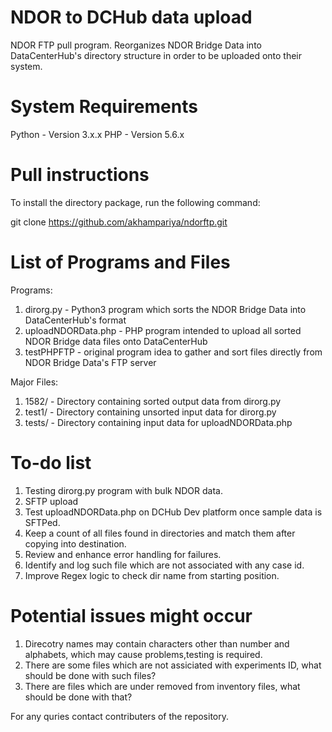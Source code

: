 # NDOR to DCHub data upload
NDOR FTP pull program. Reorganizes NDOR Bridge Data into DataCenterHub's directory structure in order to be uploaded onto their system.

# System Requirements
Python - Version 3.x.x
PHP - Version 5.6.x

# Pull instructions
To install the directory package, run the following command:

git clone https://github.com/akhampariya/ndorftp.git

# List of Programs and Files
Programs:
1. dirorg.py - Python3 program which sorts the NDOR Bridge Data into DataCenterHub's format
2. uploadNDORData.php - PHP program intended to upload all sorted NDOR Bridge data files onto DataCenterHub
3. testPHPFTP - original program idea to gather and sort files directly from NDOR Bridge Data's FTP server

Major Files:
1. 1582/ - Directory containing sorted output data from dirorg.py
2. test1/ - Directory containing unsorted input data for dirorg.py
3. tests/ - Directory containing input data for uploadNDORData.php


# To-do list

1. Testing dirorg.py program with bulk NDOR data.
2. SFTP upload
3. Test uploadNDORData.php on DCHub Dev platform once sample data is SFTPed.
4. Keep a count of all files found in directories and match them after copying into destination.
5. Review and enhance error handling for failures.  
6. Identify and log such file which are not associated with any case id.
7. Improve Regex logic to check dir name from starting position.

# Potential issues might occur
1. Direcotry names may contain characters other than number and alphabets, which may cause problems,testing is required.
2. There are some files which are not assiciated with experiments ID, what should be done with such files?
3. There are files which are under removed from inventory files, what should be done with that?


For any quries contact contributers of the repository.
